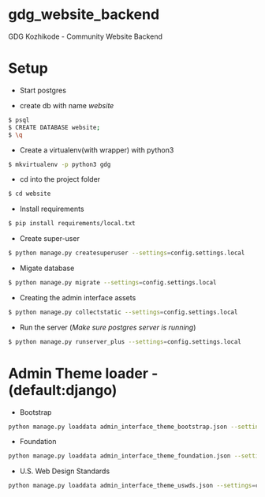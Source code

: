 # gdg_website_backend
GDG Kozhikode - Community Website Backend

# Setup
* Start postgres 

* create db with name _website_
```bash
$ psql
$ CREATE DATABASE website;
$ \q
```
* Create a virtualenv(with wrapper) with python3
```bash
$ mkvirtualenv -p python3 gdg    
```
* cd into the project folder
```bash
$ cd website
```
* Install requirements
```bash
$ pip install requirements/local.txt
```
* Create super-user
```bash
$ python manage.py createsuperuser --settings=config.settings.local
```
* Migate database
```bash
$ python manage.py migrate --settings=config.settings.local
```
* Creating the admin interface assets
```bash
$ python manage.py collectstatic --settings=config.settings.local
```
* Run the server (*Make sure postgres server is running*)
```bash
$ python manage.py runserver_plus --settings=config.settings.local
```

# Admin Theme loader - (default:django)
* Bootstrap
```bash
python manage.py loaddata admin_interface_theme_bootstrap.json --settings=config.settings.local
```
* Foundation
```bash
python manage.py loaddata admin_interface_theme_foundation.json --settings=config.settings.local
```
* U.S. Web Design Standards 
```bash
python manage.py loaddata admin_interface_theme_uswds.json --settings=config.settings.local
```